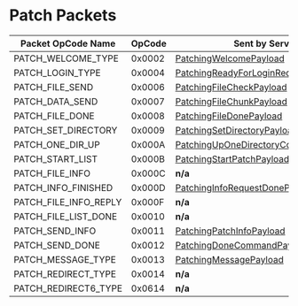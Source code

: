 # Patch Packets

| Packet OpCode Name | OpCode| Sent by Server | Sent by Client |
| ------------- | ------------- | ------------- | ------------- |
| PATCH_WELCOME_TYPE | 0x0002 | [PatchingWelcomePayload]("todo") | [PatchingWelcomePayload]("todo") |
| PATCH_LOGIN_TYPE | 0x0004 | [PatchingReadyForLoginRequestPayload]("todo") | [PatchingReadyForLoginRequestPayload]("todo") |
| PATCH_FILE_SEND | 0x0006 | [PatchingFileCheckPayload]("todo") | [PatchingFileCheckPayload]("todo") |
| PATCH_DATA_SEND | 0x0007 | [PatchingFileChunkPayload]("todo") | [PatchingFileChunkPayload]("todo") |
| PATCH_FILE_DONE | 0x0008 | [PatchingFileDonePayload]("todo") | [PatchingFileDonePayload]("todo") |
| PATCH_SET_DIRECTORY | 0x0009 | [PatchingSetDirectoryPayload]("todo") | [PatchingSetDirectoryPayload]("todo") |
| PATCH_ONE_DIR_UP | 0x000A | [PatchingUpOneDirectoryCommandPayload]("todo") | [PatchingUpOneDirectoryCommandPayload]("todo") |
| PATCH_START_LIST | 0x000B | [PatchingStartPatchPayload]("todo") | [PatchingStartPatchPayload]("todo") |
| PATCH_FILE_INFO | 0x000C | **n/a** | **n/a** |
| PATCH_INFO_FINISHED | 0x000D | [PatchingInfoRequestDonePayload]("todo") | [PatchingInfoRequestDonePayload]("todo") |
| PATCH_FILE_INFO_REPLY | 0x000F | **n/a** | **n/a** |
| PATCH_FILE_LIST_DONE | 0x0010 | **n/a** | **n/a** |
| PATCH_SEND_INFO | 0x0011 | [PatchingPatchInfoPayload]("todo") | [PatchingPatchInfoPayload]("todo") |
| PATCH_SEND_DONE | 0x0012 | [PatchingDoneCommandPayload]("todo") | [PatchingDoneCommandPayload]("todo") |
| PATCH_MESSAGE_TYPE | 0x0013 | [PatchingMessagePayload]("todo") | [PatchingMessagePayload]("todo") |
| PATCH_REDIRECT_TYPE | 0x0014 | **n/a** | **n/a** |
| PATCH_REDIRECT6_TYPE | 0x0614 | **n/a** | **n/a** |
